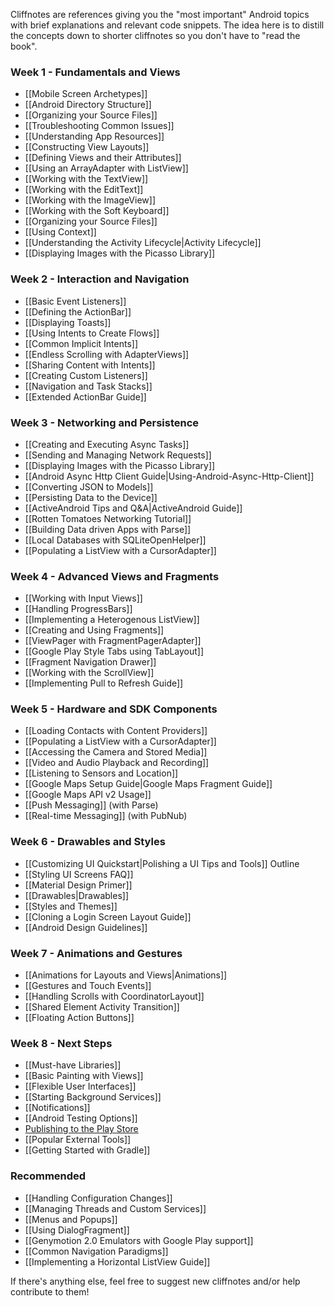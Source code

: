 Cliffnotes are references giving you the "most important" Android topics with brief explanations and relevant code snippets. The idea here is to distill the concepts down to shorter cliffnotes so you don't have to "read the book".

### Week 1 - Fundamentals and Views

* [[Mobile Screen Archetypes]]
* [[Android Directory Structure]]
* [[Organizing your Source Files]]
* [[Troubleshooting Common Issues]]
* [[Understanding App Resources]]
* [[Constructing View Layouts]]
* [[Defining Views and their Attributes]] 
* [[Using an ArrayAdapter with ListView]]
* [[Working with the TextView]]
* [[Working with the EditText]]
* [[Working with the ImageView]]
* [[Working with the Soft Keyboard]]
* [[Organizing your Source Files]]
* [[Using Context]]
* [[Understanding the Activity Lifecycle|Activity Lifecycle]]
* [[Displaying Images with the Picasso Library]]

### Week 2 - Interaction and Navigation

* [[Basic Event Listeners]]
* [[Defining the ActionBar]]
* [[Displaying Toasts]]
* [[Using Intents to Create Flows]]
* [[Common Implicit Intents]]
* [[Endless Scrolling with AdapterViews]]
* [[Sharing Content with Intents]]
* [[Creating Custom Listeners]]
* [[Navigation and Task Stacks]]
* [[Extended ActionBar Guide]]

### Week 3 - Networking and Persistence

* [[Creating and Executing Async Tasks]]
* [[Sending and Managing Network Requests]]
* [[Displaying Images with the Picasso Library]]
* [[Android Async Http Client Guide|Using-Android-Async-Http-Client]]
* [[Converting JSON to Models]]
* [[Persisting Data to the Device]]
* [[ActiveAndroid Tips and Q&A|ActiveAndroid Guide]]
* [[Rotten Tomatoes Networking Tutorial]]
* [[Building Data driven Apps with Parse]]
* [[Local Databases with SQLiteOpenHelper]]
* [[Populating a ListView with a CursorAdapter]]

### Week 4 - Advanced Views and Fragments

* [[Working with Input Views]]
* [[Handling ProgressBars]]
* [[Implementing a Heterogenous ListView]]
* [[Creating and Using Fragments]]
* [[ViewPager with FragmentPagerAdapter]]
* [[Google Play Style Tabs using TabLayout]]
* [[Fragment Navigation Drawer]]
* [[Working with the ScrollView]]
* [[Implementing Pull to Refresh Guide]]

### Week 5 - Hardware and SDK Components

* [[Loading Contacts with Content Providers]]
* [[Populating a ListView with a CursorAdapter]]
* [[Accessing the Camera and Stored Media]]
* [[Video and Audio Playback and Recording]]
* [[Listening to Sensors and Location]]
* [[Google Maps Setup Guide|Google Maps Fragment Guide]]
* [[Google Maps API v2 Usage]]
* [[Push Messaging]] (with Parse)
* [[Real-time Messaging]] (with PubNub)

### Week 6 - Drawables and Styles

* [[Customizing UI Quickstart|Polishing a UI Tips and Tools]] Outline
* [[Styling UI Screens FAQ]]
* [[Material Design Primer]]
* [[Drawables|Drawables]]
* [[Styles and Themes]]
* [[Cloning a Login Screen Layout Guide]]
* [[Android Design Guidelines]]

### Week 7 - Animations and Gestures

* [[Animations for Layouts and Views|Animations]]
* [[Gestures and Touch Events]]
* [[Handling Scrolls with CoordinatorLayout]]
* [[Shared Element Activity Transition]]
* [[Floating Action Buttons]]

### Week 8 - Next Steps

* [[Must-have Libraries]]
* [[Basic Painting with Views]]
* [[Flexible User Interfaces]]
* [[Starting Background Services]]
* [[Notifications]]
* [[Android Testing Options]]
* [Publishing to the Play Store](http://goo.gl/mUlGL1)
* [[Popular External Tools]]
* [[Getting Started with Gradle]]

### Recommended

* [[Handling Configuration Changes]]
* [[Managing Threads and Custom Services]]
* [[Menus and Popups]]
* [[Using DialogFragment]]
* [[Genymotion 2.0 Emulators with Google Play support]]
* [[Common Navigation Paradigms]]
* [[Implementing a Horizontal ListView Guide]]
 
If there's anything else, feel free to suggest new cliffnotes and/or help contribute to them!